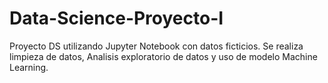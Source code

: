 # Data-Science-Proyecto-I
Proyecto DS utilizando Jupyter Notebook con datos ficticios.
Se realiza limpieza de datos, Analisis exploratorio de datos y uso de modelo Machine Learning.
